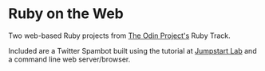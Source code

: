 # Ruby on the Web

Two web-based Ruby projects from [The Odin Project's](http://www.theodinproject.com/ruby-programming/ruby-on-the-web?ref=lnav) Ruby Track.

Included are a Twitter Spambot built using the tutorial at [Jumpstart Lab](http://tutorials.jumpstartlab.com/projects/microblogger.html) and a command line web server/browser.